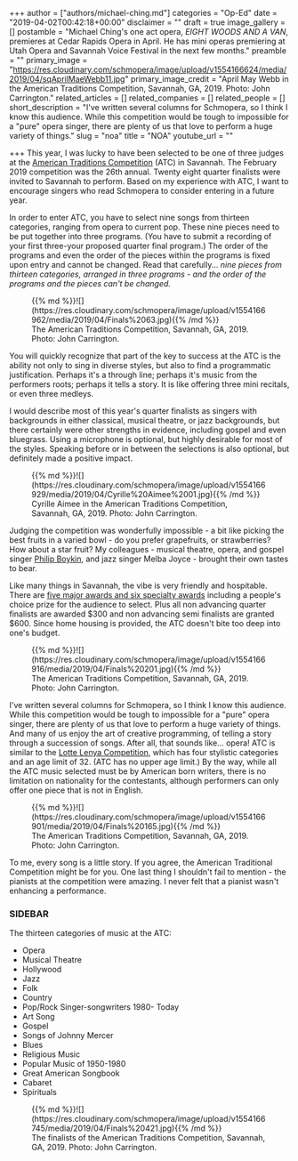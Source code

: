 +++
author = ["authors/michael-ching.md"]
categories = "Op-Ed"
date = "2019-04-02T00:42:18+00:00"
disclaimer = ""
draft = true
image_gallery = []
postamble = "Michael Ching's one act opera, _EIGHT WOODS AND A VAN_, premieres at Cedar Rapids Opera in April. He has mini operas premiering at Utah Opera and Savannah Voice Festival in the next few months."
preamble = ""
primary_image = "https://res.cloudinary.com/schmopera/image/upload/v1554166624/media/2019/04/sqAprilMaeWebb11.jpg"
primary_image_credit = "April May Webb in the American Traditions Competition, Savannah, GA, 2019. Photo: John Carrington."
related_articles = []
related_companies = []
related_people = []
short_description = "I've written several columns for Schmopera, so I think I know this audience. While this competition would be tough to impossible for a \"pure\" opera singer, there are plenty of us that love to perform a huge variety of things."
slug = "noa"
title = "NOA"
youtube_url = ""

+++
This year, I was lucky to have been selected to be one of three judges at the [American Traditions Competition](https://www.americantraditionscompetition.com/) (ATC) in Savannah. The February 2019 competition was the 26th annual. Twenty eight quarter finalists were invited to Savannah to perform. Based on my experience with ATC, I want to encourage singers who read Schmopera to consider entering in a future year.

In order to enter ATC, you have to select nine songs from thirteen categories, ranging from opera to current pop. These nine pieces need to be put together into three programs. (You have to submit a recording of your first three-your proposed quarter final program.) The order of the programs and even the order of the pieces within the programs is fixed upon entry and cannot be changed. Read that carefully... _nine pieces from thirteen categories, arranged in three programs - and the order of the programs and the pieces can't be changed._

<figure data-type="image">{{% md %}}![](https://res.cloudinary.com/schmopera/image/upload/v1554166962/media/2019/04/Finals%2063.jpg){{% /md %}}

<figcaption>The American Traditions Competition, Savannah, GA, 2019. Photo: John Carrington.</figcaption>

</figure>

You will quickly recognize that part of the key to success at the ATC is the ability not only to sing in diverse styles, but also to find a programmatic justification. Perhaps it's a through line; perhaps it's music from the performers roots; perhaps it tells a story. It is like offering three mini recitals, or even three medleys.

I would describe most of this year's quarter finalists as singers with backgrounds in either classical, musical theatre, or jazz backgrounds, but there certainly were other strengths in evidence, including gospel and even bluegrass. Using a microphone is optional, but highly desirable for most of the styles. Speaking before or in between the selections is also optional, but definitely made a positive impact.

<figure data-type="image">{{% md %}}![](https://res.cloudinary.com/schmopera/image/upload/v1554166929/media/2019/04/Cyrille%20Aimee%2001.jpg){{% /md %}}

<figcaption>Cyrille Aimee in the American Traditions Competition, Savannah, GA, 2019. Photo: John Carrington.</figcaption>

</figure>

Judging the competition was wonderfully impossible - a bit like picking the best fruits in a varied bowl - do you prefer grapefruits, or strawberries? How about a star fruit? My colleagues - musical theatre, opera, and gospel singer [Philip Boykin](http://www.phillipboykin.com/), and jazz singer Melba Joyce - brought their own tastes to bear.

Like many things in Savannah, the vibe is very friendly and hospitable. There are [five major awards and six specialty awards](https://www.americantraditionscompetition.com/application) including a people's choice prize for the audience to select. Plus all non advancing quarter finalists are awarded $300 and non advancing semi finalists are granted $600. Since home housing is provided, the ATC doesn't bite too deep into one's budget.

<figure data-type="image">{{% md %}}![](https://res.cloudinary.com/schmopera/image/upload/v1554166916/media/2019/04/Finals%20201.jpg){{% /md %}}

<figcaption>The American Traditions Competition, Savannah, GA, 2019. Photo: John Carrington.</figcaption>

</figure>

I've written several columns for Schmopera, so I think I know this audience. While this competition would be tough to impossible for a "pure" opera singer, there are plenty of us that love to perform a huge variety of things. And many of us enjoy the art of creative programming, of telling a story through a succession of songs. After all, that sounds like… opera! ATC is similar to the [Lotte Lenya Competition](https://www.kwf.org/pages/lotte-lenya-competition.html), which has four stylistic categories and an age limit of 32. (ATC has no upper age limit.) By the way, while all the ATC music selected must be by American born writers, there is no limitation on nationality for the contestants, although performers can only offer one piece that is not in English.

<figure data-type="image">{{% md %}}![](https://res.cloudinary.com/schmopera/image/upload/v1554166901/media/2019/04/Finals%20165.jpg){{% /md %}}

<figcaption>The American Traditions Competition, Savannah, GA, 2019. Photo: John Carrington.</figcaption>

</figure>

To me, every song is a little story. If you agree, the American Traditional Competition might be for you. One last thing I shouldn't fail to mention - the pianists at the competition were amazing. I never felt that a pianist wasn't enhancing a performance.

### SIDEBAR

The thirteen categories of music at the ATC:

* Opera
* Musical Theatre
* Hollywood
* Jazz
* Folk
* Country
* Pop/Rock Singer-songwriters 1980- Today
* Art Song
* Gospel
* Songs of Johnny Mercer
* Blues
* Religious Music
* Popular Music of 1950-1980
* Great American Songbook
* Cabaret
* Spirituals

<figure data-type="image">{{% md %}}![](https://res.cloudinary.com/schmopera/image/upload/v1554166745/media/2019/04/Finals%20421.jpg){{% /md %}}

<figcaption>The finalists of the American Traditions Competition, Savannah, GA, 2019. Photo: John Carrington.</figcaption>

</figure>